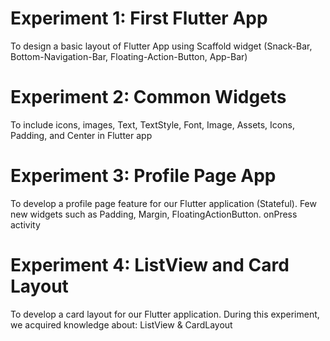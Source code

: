 # Experiment 1:  First Flutter App 

To design a basic layout of Flutter App using Scaffold widget (Snack-Bar, Bottom-Navigation-Bar, Floating-Action-Button, App-Bar)


# Experiment 2: Common Widgets

To include icons, images, Text, TextStyle, Font, Image, Assets, Icons, Padding, and Center  in Flutter app


# Experiment 3: Profile Page App

To develop a profile page feature for our Flutter application (Stateful). Few new widgets such as Padding, Margin, FloatingActionButton. onPress activity


# Experiment 4: ListView and Card Layout

To develop a card layout for our Flutter application.	During this experiment, we acquired knowledge about: ListView &	CardLayout
